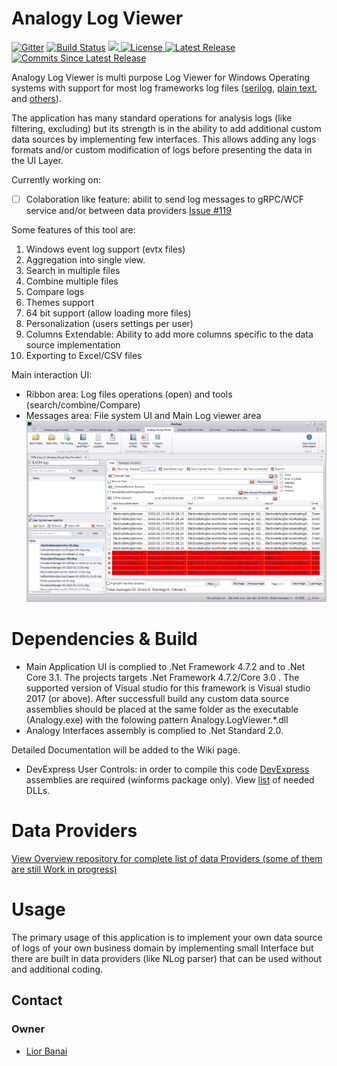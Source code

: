 # Analogy Log Viewer

<p align="center">
    
[![Gitter](https://badges.gitter.im/Analogy-LogViewer/community.svg)](https://gitter.im/Analogy-LogViewer/community?utm_source=badge&utm_medium=badge&utm_campaign=pr-badge) 
[![Build Status](https://dev.azure.com/Analogy-LogViewer/Analogy%20Log%20Viewer/_apis/build/status/Analogy-LogViewer.Analogy.LogViewer?branchName=master)](https://dev.azure.com/Analogy-LogViewer/Analogy%20Log%20Viewer/_build/latest?definitionId=1&branchName=master)
<a href="https://github.com/Analogy-LogViewer/Analogy.LogViewer/issues" alt="Issues">
    <img src="https://img.shields.io/github/issues/Analogy-LogViewer/Analogy.LogViewer"/>
</a>
<a href="https://github.com/Analogy-LogViewer/Analogy.LogViewer/blob/master/LICENSE.md">
    <img alt="License" src="https://img.shields.io/github/license/Analogy-LogViewer/Analogy.LogViewer"/>
</a>
<a href="https://github.com/Analogy-LogViewer/Analogy.LogViewer/releases">
    <img alt="Latest Release" src="https://img.shields.io/github/v/release/Analogy-LogViewer/Analogy.LogViewer"/>
</a>
<a href="https://github.com/Analogy-LogViewer/Analogy.LogViewer/compare/V4.1.12...master"> <img alt="Commits Since Latest Release" src="https://img.shields.io/github/commits-since/Analogy-LogViewer/Analogy.LogViewer/latest"/>
</a>
</p>


Analogy Log Viewer is multi purpose Log Viewer for Windows Operating systems with support for most log frameworks log files ([serilog](https://github.com/Analogy-LogViewer/Analogy.LogViewer.Serilog), [plain text](https://github.com/Analogy-LogViewer/Analogy.LogViewer.PlainTextParser),  and [others](https://github.com/Analogy-LogViewer/Overview#data-providers)).

The application has many standard operations for analysis logs (like filtering, excluding) but its strength is in the ability to add additional custom data sources by implementing few interfaces.
This allows adding any logs formats and/or custom modification of logs before presenting the data in the UI Layer.

Currently working on:
- [ ] Colaboration like feature: abilit to send log messages to gRPC/WCF service and/or between data providers [Issue #119](https://github.com/Analogy-LogViewer/Analogy.LogViewer/issues/119)


Some features of this tool are:
1.	Windows event log support (evtx files)
2.	Aggregation into single view.
3.	Search in multiple files
4.	Combine multiple files
5.	Compare logs 
6.	Themes support
7.	64 bit support (allow loading more files)
8.	Personalization (users settings per user) 
9.	Columns Extendable: Ability to add more columns specific to the data source implementation
10.	Exporting to Excel/CSV files

Main interaction UI:
- Ribbon area: Log files operations (open) and tools (search/combine/Compare)
- Messages area: File system UI and Main Log viewer area
![Main screen](Assets/AnalogyMainUI.jpg)

# Dependencies & Build
- Main Application UI is complied to .Net Framework 4.7.2 and to .Net Core 3.1.
The projects targets .Net Framework 4.7.2/Core 3.0 . The supported version of Visual studio for this framework is Visual studio 2017 (or above).
After successfull build any custom data source assemblies should be placed at the same folder as the executable (Analogy.exe) with the folowing pattern Analogy.LogViewer.*.dll
- Analogy Interfaces assembly is complied to .Net Standard 2.0.

Detailed Documentation will be added to the Wiki page.

- DevExpress User Controls:
in order to compile this code [DevExpress](https://www.devexpress.com/) assemblies are required (winforms package only).
View [list](https://github.com/Analogy-LogViewer/Analogy.LogViewer/blob/master/Analogy/DevExpress/README.md) of needed DLLs.

# Data Providers
 
 [View Overview repository for complete list of data Providers (some of them are still Work in progress)](https://github.com/Analogy-LogViewer/Overview)
 
# Usage

The primary usage of this application is to implement your own data source of logs of your own business domain by implementing small Interface but there are built in data providers (like NLog parser) that can be used without and additional coding.

<a name="contact"></a>
## Contact

### Owner
- [Lior Banai](mailto:liorbanai@gmail.com)

